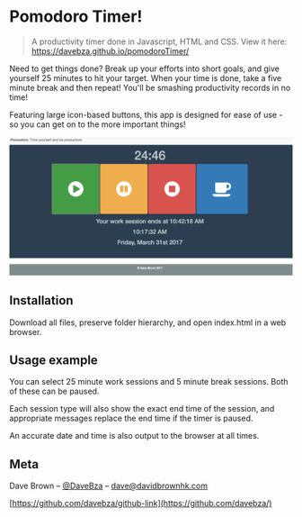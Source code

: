 # Pomodoro Timer!
> A productivity timer done in Javascript, HTML and CSS. View it here:  https://davebza.github.io/pomodoroTimer/

Need to get things done? Break up your efforts into short goals, and give yourself 25 minutes to hit your target. When your time is done, take a five minute break and then repeat! You'll be smashing productivity records in no time!

Featuring large icon-based buttons, this app is designed for ease of use - so you can get on to the more important things!

![](images/readmePreview.png)

## Installation

Download all files, preserve folder hierarchy, and open index.html in a web browser.

## Usage example

You can select 25 minute work sessions and 5 minute break sessions. Both of these can be paused.

Each session type will also show the exact end time of the session, and appropriate messages replace the end time if the timer is paused.

An accurate date and time is also output to the browser at all times.


## Meta

Dave Brown – [@DaveBza](https://twitter.com/DaveBza) – dave@davidbrownhk.com

[https://github.com/davebza/github-link](https://github.com/davebza/)

